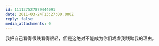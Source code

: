```yaml
---
id: 111137527879444091
date: 2011-03-24T13:27:00.000Z
reply: false
media_attachments: 0
---
```


我把自己看得很贱看得很轻，但是这绝对不能成为你们戏虐我践踏我的理由。 ​​​​

